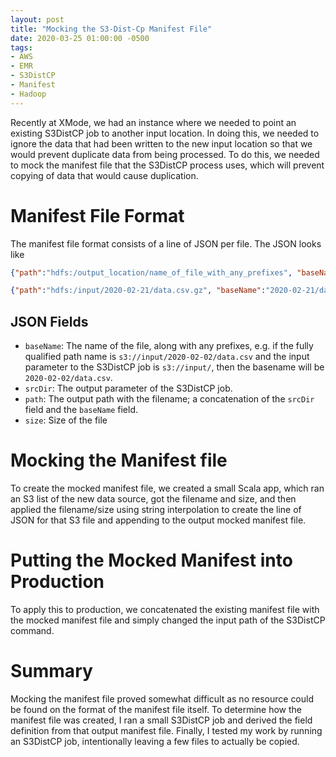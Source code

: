 ```yaml
---
layout: post
title: "Mocking the S3-Dist-Cp Manifest File"
date: 2020-03-25 01:00:00 -0500
tags:
- AWS
- EMR
- S3DistCP
- Manifest
- Hadoop
---
```


Recently at XMode, we had an instance where we needed to point an existing S3DistCP job to another input location.  In doing this, we needed to ignore the data that had been written to the new input location so that we would prevent duplicate data from being processed.  To do this, we needed to mock the manifest file that the S3DistCP process uses, which will prevent copying of data that would cause duplication.

# Manifest File Format

The manifest file format consists of a line of JSON per file. The JSON looks like
```JSON
{"path":"hdfs:/output_location/name_of_file_with_any_prefixes", "baseName":"name_of_file_with_any_prefixes", "srcDir":"hdfs:/output_location", "size":100}

{"path":"hdfs:/input/2020-02-21/data.csv.gz", "baseName":"2020-02-21/data.csv.gz", "srcDir":"hdfs:/input", "size":100}
```

## JSON Fields
- `baseName`: The name of the file, along with any prefixes, e.g. if the fully qualified path name is `s3://input/2020-02-02/data.csv` and the input parameter to the S3DistCP job is `s3://input/`, then the basename will be `2020-02-02/data.csv`.
- `srcDir`: The output parameter of the S3DistCP job.
- `path`: The output path with the filename; a concatenation of the `srcDir` field and the `baseName` field.
- `size`: Size of the file

# Mocking the Manifest file

To create the mocked manifest file, we created a small Scala app, which ran an S3 list of the new data source, got the filename and size, and then applied the filename/size using string interpolation to create the line of JSON for that S3 file and appending to the output mocked manifest file.

# Putting the Mocked Manifest into Production

To apply this to production, we concatenated the existing manifest file with the mocked manifest file and simply changed the input path of the S3DistCP command.

# Summary

Mocking the manifest file proved somewhat difficult as no resource could be found on the format of the manifest file itself.  To determine how the manifest file was created, I ran a small S3DistCP job and derived the field definition from that output manifest file.  Finally, I tested my work by running an S3DistCP job, intentionally leaving a few files to actually be copied.
